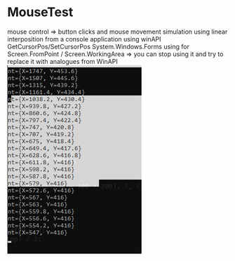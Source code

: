 # MouseTest
mouse control => button clicks and mouse movement simulation using linear interposition from a console application using winAPI GetCursorPos/SetCursorPos 
System.Windows.Forms using for  Screen.FromPoint / Screen.WorkingArea => you can stop using it and try to replace it with analogues from WinAPI
![use S for select](https://github.com/wlastas/MouseTest/blob/master/Select.jpg)
